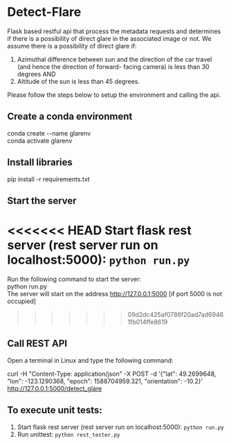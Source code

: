 # Detect-Flare

Flask based restful api that process the metadata requests and determines if there is a possibility of direct glare in the associated image or not. We assume there is a possibility of direct glare if:

1. Azimuthal difference between sun and the direction of the car travel (and hence the
direction of forward- facing camera) is less than 30 degrees AND <br>
2. Altitude of the sun is less than 45 degrees.

Please follow the steps below to setup the environment and calling the api.

## Create a conda environment
conda create --name glarenv <br>
conda activate glarenv

## Install libraries
pip install -r requirements.txt

## Start the server
<<<<<<< HEAD
Start flask rest server (rest server run on localhost:5000): `python run.py`
=======
Run the following command to start the server: <br>
python run.py <br>
The server will start on the address http://127.0.0.1:5000 [if port 5000 is not occupied]
>>>>>>> 09d2dc425af0786f20ad7ad69461fb014ffe8619

## Call REST API
Open a terminal in Linux and type the following command:

curl -H "Content-Type: application/json" -X POST -d '{"lat": 49.2699648, "lon": -123.1290368, "epoch": 1588704959.321, "orientation": -10.2}' http://127.0.0.1:5000/detect_glare

## To execute unit tests:

1. Start flask rest server (rest server run on localhost:5000): `python run.py` <br>
2. Run unittest: `python rest_tester.py`